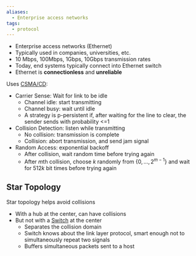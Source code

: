 ```yaml
---
aliases:
  - Enterprise access networks
tags:
  - protocol
---
```

- Enterprise access networks (Ethernet)
- Typically used in companies, universities, etc.
- 10 Mbps, 100Mbps, 1Gbps, 10Gbps transmission rates
- Today, end systems typically connect into Ethernet switch
- Ethernet is **connectionless** and **unreliable**

Uses [CSMA/CD](../CSMA.md):
- Carrier Sense: Wait for link to be idle
	- Channel idle: start transmitting
	- Channel busy: wait until idle
	- A strategy is p-persistent if, after waiting for the line to clear, the sender sends with probability <=1
- Collision Detection: listen while transmitting
	- No collision: transmission is complete
	- Collision: abort transmission, and send jam signal
- Random Access: exponential backoff
	- After collision, wait random time before trying again
	- After $m$th collision, choose $k$ randomly from $\{0, ..., 2^{m-1}\}$ and wait for $512k$ bit times before trying again

## Star Topology

Star topology helps avoid collisions
- With a hub at the center, can have collisions
- But not with a [Switch](../Switches.md) at the center
	- Separates the collision domain
	- Switch knows about the link layer protocol, smart enough not to simultaneously repeat two signals
	- Buffers simultaneous packets sent to a host
